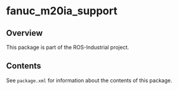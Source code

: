 # fanuc_m20ia_support

## Overview

This package is part of the ROS-Industrial project.

## Contents

See `package.xml` for information about the contents of this package.
